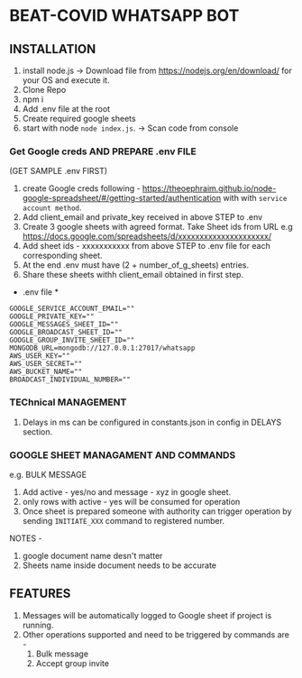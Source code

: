 # BEAT-COVID WHATSAPP BOT

## INSTALLATION

1. install node.js -> Download file from https://nodejs.org/en/download/ for your OS and execute it.
2. Clone Repo
3. npm i
4. Add .env file at the root
5. Create required google sheets
6. start with node `node index.js`. -> Scan code from console

### Get Google creds AND PREPARE .env FILE

(GET SAMPLE .env FIRST)

1. create Google creds following - https://theoephraim.github.io/node-google-spreadsheet/#/getting-started/authentication with with `service account method`.
2. Add client_email and private_key received in above STEP to .env
3. Create 3 google sheets with agreed format. Take Sheet ids from URL
   e.g https://docs.google.com/spreadsheets/d/xxxxxxxxxxxxxxxxxxxxx/
4. Add sheet ids - xxxxxxxxxxx from above STEP to .env file for each corresponding sheet.
5. At the end .env must have (2 + number_of_g_sheets) entries.
6. Share these sheets withh client_email obtained in first step.

- .env file \*

```
GOOGLE_SERVICE_ACCOUNT_EMAIL=""
GOOGLE_PRIVATE_KEY=""
GOOGLE_MESSAGES_SHEET_ID=""
GOOGLE_BROADCAST_SHEET_ID=""
GOOGLE_GROUP_INVITE_SHEET_ID=""
MONGODB_URL=mongodb://127.0.0.1:27017/whatsapp
AWS_USER_KEY=""
AWS_USER_SECRET=""
AWS_BUCKET_NAME=""
BROADCAST_INDIVIDUAL_NUMBER=""
```

### TEChnical MANAGEMENT

1. Delays in ms can be configured in constants.json in config in DELAYS section.

### GOOGLE SHEET MANAGAMENT AND COMMANDS

e.g. BULK MESSAGE

1. Add active - yes/no and message - xyz in google sheet.
2. only rows with active - yes will be consumed for operation
3. Once sheet is prepared someone with authority can trigger operation by sending `INITIATE_XXX` command to registered number.

NOTES -

1. google document name desn't matter
2. Sheets name inside document needs to be accurate

## FEATURES

1. Messages will be automatically logged to Google sheet if project is running.
2. Other operations supported and need to be triggered by commands are -
   1. Bulk message
   2. Accept group invite

